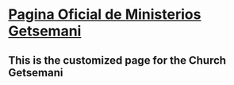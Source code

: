 # [Pagina Oficial de Ministerios Getsemani](http://ministeriosgetsemani.org)

## This is the customized page for the Church Getsemani